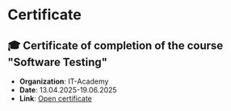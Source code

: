 # Certificate

## 🎓 Certificate of completion of the course "Software Testing"
- **Organization**: IT-Academy
- **Date**: 13.04.2025-19.06.2025
- **Link**: [Open certificate](https://github.com/vika94/Certificate/blob/main/%D0%92%D0%B8%D0%BA%D1%82%D0%BE%D1%80%D0%B8%D1%8F%20%D0%91%D0%B5%D0%BB%D1%8F%D0%BD%D1%81%D0%BA%D0%B0%D1%8F.pdf)

